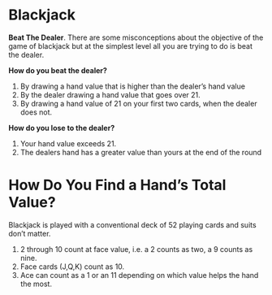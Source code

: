 # Blackjack

**Beat The Dealer**. There are some misconceptions about the objective of the game of blackjack but at the simplest level all you are trying to do is beat the dealer.

**How do you beat the dealer?**

1. By drawing a hand value that is higher than the dealer’s hand value
2. By the dealer drawing a hand value that goes over 21.
3. By drawing a hand value of 21 on your first two cards, when the dealer does not.

**How do you lose to the dealer?** 

1. Your hand value exceeds 21.
2. The dealers hand has a greater value than yours at the end of the round

# How Do You Find a Hand’s Total Value?
Blackjack is played with a conventional deck of 52 playing cards and suits don’t matter.

1. 2 through 10 count at face value, i.e. a 2 counts as two, a 9 counts as nine.
2. Face cards (J,Q,K) count as 10.
3. Ace can count as a 1 or an 11 depending on which value helps the hand the most.
